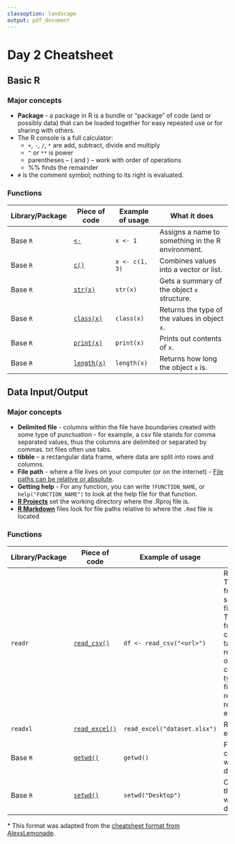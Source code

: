 ```yaml
---
classoption: landscape
output: pdf_document
---
```


# Day 2 Cheatsheet

## Basic R

### Major concepts

- **Package** - a package in R is a bundle or “package” of code (and or possibly data)
that can be loaded together for easy repeated use or for sharing with others.
- The R console is a full calculator:
  - `+`, `-`, `/`, `*` are add, subtract, divide and multiply
  - `^` or `**` is power
  - parentheses – ( and ) – work with order of operations
  - %% finds the remainder
- `#` is the comment symbol; nothing to its right is evaluated.


### Functions
|Library/Package|Piece of code|Example of usage|What it does|
|---------------|-------------|----------------|-------------|
| Base `R`| [`<-`](https://stat.ethz.ch/R-manual/R-devel/library/base/html/assignOps.html)| `x <- 1`| Assigns a name to something in the R environment.|
| Base `R`| [`c()`](https://www.rdocumentation.org/packages/base/versions/3.6.2/topics/c)| `x <- c(1, 3)`| Combines values into a vector or list. |
| Base `R`| [`str(x)`](https://www.rdocumentation.org/packages/utils/versions/3.6.2/topics/str)|`str(x)`| Gets a summary of the object `x` structure.|
| Base `R`| [`class(x)`](https://www.rdocumentation.org/packages/base/versions/3.6.2/topics/class)|`class(x)`| Returns the type of the values in object `x`.|
| Base `R`| [`print(x)`](https://www.rdocumentation.org/packages/base/versions/3.6.2/topics/print)|`print(x)`| Prints out contents of `x`.|
| Base `R`| [`length(x)`](https://www.rdocumentation.org/packages/base/versions/3.6.2/topics/length)|`length(x)`| Returns how long the object `x` is. |

<div style="page-break-after: always;"></div>

## Data Input/Output

### Major concepts

- **Delimited file** - columns within the file have boundaries created with some type of punctuation - for example, a csv file stands for comma separated values, thus the columns are delimited or separated by commas. txt files often use tabs.
- **tibble** – a rectangular data frame, where data are split into rows and columns.
- **File path** - where a file lives on your computer (or on the internet) - [File paths can be relative or absolute](https://en.wikipedia.org/wiki/Path_(computing)#Absolute_and_relative_paths).
- **Getting help** - For any function, you can write `?FUNCTION_NAME`, or `help("FUNCTION_NAME")` to
look at the help file for that function.
- [**R Projects**](https://support.rstudio.com/hc/en-us/articles/200526207-Using-RStudio-Projects) set the working directory where the .Rproj file is.
- [**R Markdown**](https://bookdown.org/yihui/rmarkdown-cookbook/working-directory.html) files look for file paths relative to where the `.Rmd` file is located

### Functions
|Library/Package|Piece of code|Example of usage|What it does|
|---------------|-------------|----------------|-------------|
| `readr`| [`read_csv()`](https://www.rdocumentation.org/packages/readr/versions/1.3.0/topics/read_delim)| `df <- read_csv("<url>")`| Reads in a TSV file from a specified file path. This function can be tailored to read in other common types of files. i.e. read_csv(), read_rds(), etc.|
|`readxl`| [`read_excel()`](https://www.rdocumentation.org/packages/readxl/versions/1.3.1/topics/read_excel)| `read_excel("dataset.xlsx")`| Read in an excel file.|
| Base `R`| [`getwd()`](https://www.rdocumentation.org/packages/base/versions/3.6.2/topics/getwd)| `getwd()`| Finds the current working directory.|
| Base `R`| [`setwd()`](https://www.rdocumentation.org/packages/base/versions/3.6.2/topics/getwd)| `setwd("Desktop")`| Changes the current working directory.|


\* This format was adapted from the [cheatsheet format from AlexsLemonade](https://github.com/AlexsLemonade/training-modules/tree/master/module-cheatsheets).
